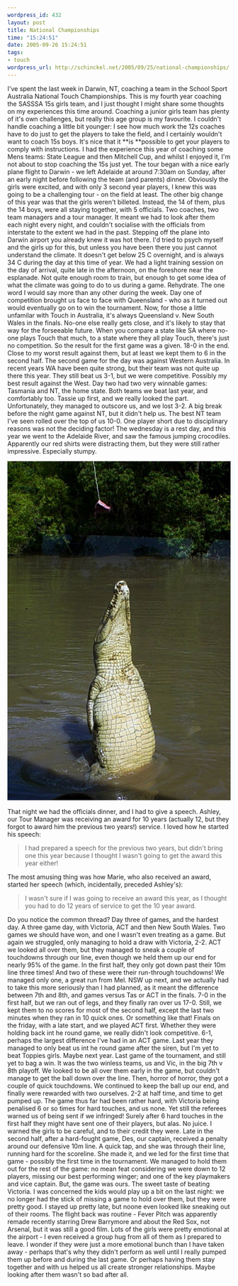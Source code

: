```yaml
--- 
wordpress_id: 432
layout: post
title: National Championships
time: "15:24:51"
date: 2005-09-26 15:24:51
tags: 
- touch
wordpress_url: http://schinckel.net/2005/09/25/national-championships/
---
```

I've spent the last week in Darwin, NT, coaching a team in the School Sport Australia National Touch Championships. This is my fourth year coaching the SASSSA 15s girls team, and I just thought I might share some thoughts on my experiences this time around.  Coaching a junior girls team has plenty of it's own challenges, but really this age group is my favourite. I couldn't handle coaching a little bit younger: I see how much work the 12s coaches have to do just to get the players to take the field, and I certainly wouldn't want to coach 15s boys. It's nice that it **is **possible to get your players to comply with instructions. I had the experience this year of coaching some Mens teams: State League and then Mitchell Cup, and whilst I enjoyed it, I'm not about to stop coaching the 15s just yet. The tour began with a nice early plane flight to Darwin - we left Adelaide at around 7:30am on Sunday, after an early night before following the team (and parents) dinner. Obviously the girls were excited, and with only 3 second year players, I knew this was going to be a challenging tour - on the field at least. The other big change of this year was that the girls weren't billeted. Instead, the 14 of them, plus the 14 boys, were all staying together, with 5 officials. Two coaches, two team managers and a tour manager. It meant we had to look after them each night every night, and couldn't socialise with the officials from interstate to the extent we had in the past. Stepping off the plane into Darwin airport you already knew it was hot there. I'd tried to psych myself and the girls up for this, but unless you have been there you just cannot understand the climate. It doesn't get below 25 C overnight, and is always 34 C during the day at this time of year. We had a light training session on the day of arrival, quite late in the afternoon, on the foreshore near the esplanade. Not quite enough room to train, but enough to get some idea of what the climate was going to do to us during a game. Rehydrate. The one word I would say more than any other during the week. Day one of competition brought us face to face with Queensland - who as it turned out would eventually go on to win the tournament. Now, for those a little unfamilar with Touch in Australia, it's always Queensland v. New South Wales in the finals. No-one else really gets close, and it's likely to stay that way for the forseeable future. When you compare a state like SA where no-one plays Touch that much, to a state where they all play Touch, there's just no competition. So the result for the first game was a given. 18-0 in the end. Close to my worst result against them, but at least we kept them to 6 in the second half. The second game for the day was against Western Australia. In recent years WA have been quite strong, but their team was not quite up there this year. They still beat us 3-1, but we were competitive. Possibly my best result against the West. Day two had two very winnable games: Tasmania and NT, the home state. Both teams we beat last year, and comfortably too. Tassie up first, and we really looked the part. Unfortunately, they managed to outscore us, and we lost 3-2. A big break before the night game against NT, but it didn't help us. The best NT team I've seen rolled over the top of us 10-0. One player short due to disciplinary reasons was not the deciding factor! The wednesday is a rest day, and this year we went to the Adelaide River, and saw the famous jumping crocodiles. Apparently our red shirts were distracting them, but they were still rather impressive. Especially stumpy.

![Stumpy, the Jumping Croc][1]

That night we had the officials dinner, and I had to give a speech. Ashley, our Tour Manager was receiving an award for 10 years (actually 12, but they forgot to award him the previous two years!) service. I loved how he started his speech: 

> I had prepared a speech for the previous two years, but didn't bring one this year because I thought I wasn't going to get the award this year either!

The most amusing thing was how Marie, who also received an award, started her speech (which, incidentally, preceded Ashley's): 

> I wasn't sure if I was going to receive an award this year, as I thought you had to do 12 years of service to get the 10 year award.

Do you notice the common thread? Day three of games, and the hardest day. A three game day, with Victoria, ACT and then New South Wales. Two games we should have won, and one I wasn't even treating as a game. But again we struggled, only managing to hold a draw with Victoria, 2-2. ACT we looked all over them, but they managed to sneak a couple of touchdowns through our line, even though we held them up our end for nearly 95% of the game. In the first half, they only got down past their 10m line three times! And two of these were their run-through touchdowns! We managed only one, a great run from Mel. NSW up next, and we actually had to take this more seriously than I had planned, as it meant the difference between 7th and 8th, and games versus Tas or ACT in the finals. 7-0 in the first half, but we ran out of legs, and they finally ran over us 17-0. Still, we kept them to no scores for most of the second half, except the last two minutes when they ran in 10 quick ones. Or something like that! Finals on the friday, with a late start, and we played ACT first. Whether they were holding back int he round game, we really didn't look competitive. 6-1, perhaps the largest difference I've had in an ACT game. Last year they managed to only beat us int he round game after the siren, but I'm yet to beat Toppies girls. Maybe next year. Last game of the tournament, and still yet to bag a win. It was the two winless teams, us and Vic, in the big 7th v 8th playoff. We looked to be all over them early in the game, but couldn't manage to get the ball down over the line. Then, horror of horror, they got a couple of quick touchdowns. We continued to keep the ball up our end, and finally were rewarded with two ourselves. 2-2 at half time, and time to get pumped up. The game thus far had been rather hard, with Victoria being penalised 6 or so times for hard touches, and us none. Yet still the referees warned us of being sent if we infringed! Surely after 6 hard touches in the first half they might have sent one of their players, but alas. No juice. I warned the girls to be careful, and to their credit they were. Late in the second half, after a hard-fought game, Des, our captain, received a penalty around our defensive 10m line. A quick tap, and she was through their line, running hard for the scoreline. She made it, and we led for the first time that game - possibly the first time in the tournament. We managed to hold them out for the rest of the game: no mean feat considering we were down to 12 players, missing our best performing winger; and one of the key playmakers and vice captain. But, the game was ours. The sweet taste of beating Victoria. I was concerned the kids would play up a bit on the last night: we no longer had the stick of missing a game to hold over them, but they were pretty good. I stayed up pretty late, but noone even looked like sneaking out of their rooms. The flight back was routine - Fever Pitch was apparently remade recently starring Drew Barrymore and about the Red Sox, not Arsenal, but it was still a good film. Lots of the girls were pretty emotional at the airport - I even received a group hug from all of them as I prepared to leave. I wonder if they were just a more emotional bunch than I have taken away - perhaps that's why they didn't perform as well until I really pumped them up before and during the last game. Or perhaps having them stay together and with us helped us all create stronger relationships. Maybe looking after them wasn't so bad after all. 

   [1]: /images/Stumpy.JPG

